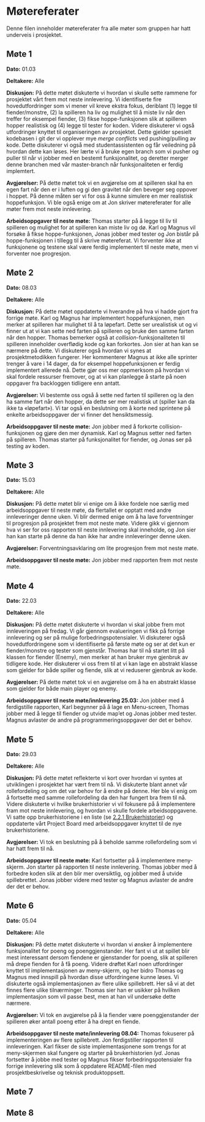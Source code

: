 # Møtereferater
Denne filen inneholder møtereferater fra alle møter som gruppen har hatt underveis i prosjektet.  

## Møte 1
**Dato:** 01.03  

**Deltakere:** Alle  

**Diskusjon:** På dette møtet diskuterte vi hvordan vi skulle sette rammene for prosjektet vårt frem mot neste innlevering. Vi identifiserte fire hovedutfordringer som vi mener vil kreve ekstra fokus, deriblant (1) legge til fiender/monstre, (2) la spilleren ha liv og mulighet til å miste liv når den treffer for eksempel fiender, (3) fikse hoppe-funksjonen slik at spilleren hopper realistisk og (4) legge til tester for koden. Videre diskuterer vi også utfordringer knyttet til organiseringen av prosjektet. Dette gjelder spesielt kodebasen i git der vi opplever mye *merge conflicts* ved pushing/pulling av kode. Dette diskuterer vi også med studentassistenten og får veiledning på hvordan dette kan løses. Her lærte vi å bruke egen branch som vi pusher og puller til når vi jobber med en bestemt funksjonalitet, og deretter merger denne branchen med vår master-branch når funksjonaliteten er ferdig implemtert.  

**Avgjørelser:** På dette møtet tok vi en avgjørelse om at spilleren skal ha en egen fart når den er i luften og gi den gravitet når den beveger seg oppover i hoppet. På denne måten ser vi for oss å kunne simulere en mer realistisk hoppefunksjon. Vi ble også enige om at Jon skriver møtereferater for alle møter frem mot neste innlevering.  

**Arbeidsoppgaver til neste møte:** Thomas starter på å legge til liv til spilleren og mulighet for at spilleren kan miste liv og dø. Karl og Magnus vil forsøke å fikse hoppe-funksjonen, Jonas jobber med tester og Jon bistår på hoppe-funksjonen i tillegg til å skrive møtereferat. Vi forventer ikke at funksjonene og testene skal være ferdig implementert til neste møte, men vi forventer noe progresjon.  


## Møte 2
**Dato:** 08.03  

**Deltakere:** Alle  

**Diskusjon:** På dette møtet oppdaterte vi hverandre på hva vi hadde gjort fra forrige møte. Karl og Magnus har implementert hoppefunksjonen, men merker at spilleren har mulighet til å ta løpefart. Dette ser urealistisk ut og vi finner ut at vi kan sette ned farten på spilleren og bruke den samme farten når den hopper. Thomas bemerker også at *collision*-funksjonaliteten til spilleren inneholder overflødig kode og kan forkortes. Jon sier at han kan se nærmere på dette. Vi diskuterer også hvordan vi synes at prosjektmetodikken fungerer. Her kommenterer Magnus at ikke alle sprinter trenger å vare i 14 dager, da for eksempel hoppefunksjonen er ferdig implementert allerede nå. Dette gjør oss mer oppmerksom på hvordan vi skal fordele ressurser fremover, og at vi kan planlegge å starte på noen oppgaver fra backloggen tidligere enn antatt.  

**Avgjørelser:** Vi bestemte oss også å sette ned farten til spilleren og la den ha samme fart når den hopper, da dette ser mer realistisk ut (spiller kan da ikke ta «løpefart»). Vi tar også en beslutning om å korte ned sprintene på enkelte arbeidsoppgaver der vi finner det hensiktsmessig.  

**Arbeidsoppgaver til neste møte:** Jon jobber med å forkorte collision-funksjonen og gjøre den mer dynamisk. Karl og Magnus setter ned farten på spilleren. Thomas starter på funksjonalitet for fiender, og Jonas ser på testing av koden.  


## Møte 3
**Dato:** 15.03  

**Deltakere:** Alle  

**Diskusjon:** På dette møtet blir vi enige om å ikke fordele noe særlig med arbeidsoppgaver til neste møte, da flertallet er opptatt med andre innleveringer denne uken. Vi blir dermed enige om å ha lave forventninger til progresjon på prosjektet frem mot neste møte. Videre gikk vi gjennom hva vi ser for oss rapporten til neste innlevering skal inneholde, og Jon sier han kan starte på denne da han ikke har andre innleveringer denne uken.  

**Avgjørelser:** Forventningsavklaring om lite progresjon frem mot neste møte.  

**Arbeidsoppgaver til neste møte:** Jon jobber med rapporten frem mot neste møte.  


## Møte 4
**Dato:** 22.03  

**Deltakere:** Alle  

**Diskusjon:** På dette møtet diskuterte vi hvordan vi skal jobbe frem mot innleveringen på fredag. Vi går gjennom evalueringen vi fikk på forrige innlevering og ser på mulige forbedringspotensialer. Vi diskuterer også hovedutfordringene som vi identifiserte på første møte og ser at det kun er fiender/monstre og tester som gjenstår. Thomas har til nå startet litt på klassen for fiender (Enemy), men merker at han bruker mye gjenbruk av tidligere kode. Her diskuterer vi oss frem til at vi kan lage en abstrakt klasse som gjelder for både spiller og fiende, slik at vi reduserer gjenbruk av kode.  

**Avgjørelser:** På dette møtet tok vi en avgjørelse om å ha en abstrakt klasse som gjelder for både main player og enemy.  

**Arbeidsoppgaver til neste møte/innlevering 25.03:** Jon jobber med å ferdigstille rapporten, Karl begynner på å lage en Menu-screen, Thomas jobber med å legge til fiender og utvide map’et og Jonas jobber med tester. Magnus avlaster de andre på programmeringsoppgaver der det er behov.  

## Møte 5
**Dato:** 29.03  

**Deltakere:** Alle  

**Diskusjon:** På dette møtet reflekterte vi kort over hvordan vi syntes at utviklingen i prosjektet har vært frem til nå. Vi diskuterte blant annet vår rollefordeling og om det var behov for å endre på denne. Her ble vi enig om å fortsette med samme rollefordeling da den har fungert bra frem til nå. Videre diskuterte vi hvilke brukerhistorier vi vil fokusere på å implementere fram mot neste innlevering, og hvordan vi skulle fordele arbeidsoppgavene. Vi satte opp brukerhistoriene i en liste (se [2.2.1 Brukerhistorier](#221-brukerhistorier)) og oppdaterte vårt Project Board med arbeidsoppgaver knyttet til de nye brukerhistoriene.   

**Avgjørelser:** Vi tok en beslutning på å beholde samme rollefordeling som vi har hatt frem til nå.  

**Arbeidsoppgaver til neste møte:** Karl fortsetter på å implementere meny-skjerm. Jon starter på rapporten til neste innlevering. Thomas jobber med å forbedre koden slik at den blir mer oversiktlig, og jobber med å utvide spillebrettet. Jonas jobber videre med tester og Magnus avlaster de andre der det er behov.  

## Møte 6
**Dato:** 05.04  

**Deltakere:** Alle  

**Diskusjon:** På dette møtet diskuterte vi hvordan vi ønsker å implementere funksjonalitet for poeng og poenggjenstander. Her fant vi ut at spillet blir mest interessant dersom fiendene er gjenstander for poeng, slik at spilleren må drepe fienden for å få poeng. Videre drøftet Karl noen utfordringer knyttet til implementasjonen av meny-skjerm, og her bidro Thomas og Magnus med innspill på hvordan disse utfordringene kunne løses. Vi diskuterte også implementasjonen av flere ulike spillebrett. Her så vi at det finnes flere ulike tilnærminger. Thomas sier han er usikker på hvilken implementasjon som vil passe best, men at han vil undersøke dette nærmere.  

**Avgjørelser:** Vi tok en avgjørelse på å la fiender være poenggjenstander der spilleren øker antall poeng etter å ha drept en fiende.   

**Arbeidsoppgaver til neste møte/innlevering 08.04:** Thomas fokuserer på implementeringen av flere spillebrett. Jon ferdigstiller rapporten til innleveringen. Karl fikser de siste implementasjonene som trengs for at meny-skjermen skal fungere og starter på brukerhistorien *lyd*. Jonas fortsetter å jobbe med tester og Magnus fikser forbedringspotensialer fra forrige innlevering slik som å oppdatere README-filen med prosjektbeskrivelse og teknisk produktoppsett.  


## Møte 7


## Møte 8

